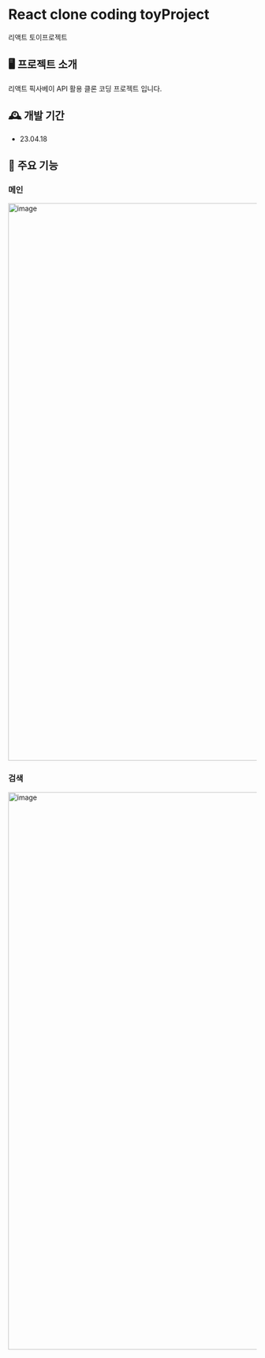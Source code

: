 # React clone coding toyProject
리액트 토이프로젝트
## 🖥️ 프로젝트 소개
리액트 픽사베이 API 활용 클론 코딩 프로젝트 입니다.
<br>
## 🕰️ 개발 기간
* 23.04.18
## 📌 주요 기능
### 메인
<img width="1131" alt="image" src="https://user-images.githubusercontent.com/89882525/232676659-b3408b50-0254-4fd3-b8a2-89c41d0571c0.png">

### 검색
<img width="1131" alt="image" src="https://user-images.githubusercontent.com/89882525/232708657-605c4813-1502-417f-a449-25417174dec0.png">

